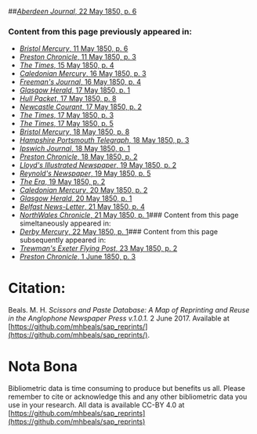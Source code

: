 ##[*Aberdeen Journal*, 22 May 1850, p. 6](https://mhbeals.github.io/sap_html/Aberdeen-Journal/Aberdeen-Journal-22-May-1850-p-6)

### Content from this page previously appeared in:
+ [*Bristol Mercury*, 11 May 1850, p. 6](https://mhbeals.github.io/sap_html/Bristol-Mercury/Bristol-Mercury-11-May-1850-p-6)
+ [*Preston Chronicle*, 11 May 1850, p. 3](https://mhbeals.github.io/sap_html/Preston-Chronicle/Preston-Chronicle-11-May-1850-p-3)
+ [*The Times*, 15 May 1850, p. 4](https://mhbeals.github.io/sap_html/The-Times/The-Times-15-May-1850-p-4)
+ [*Caledonian Mercury*, 16 May 1850, p. 3](https://mhbeals.github.io/sap_html/Caledonian-Mercury/Caledonian-Mercury-16-May-1850-p-3)
+ [*Freeman's Journal*, 16 May 1850, p. 4](https://mhbeals.github.io/sap_html/Freeman's-Journal/Freeman's-Journal-16-May-1850-p-4)
+ [*Glasgow Herald*, 17 May 1850, p. 1](https://mhbeals.github.io/sap_html/Glasgow-Herald/Glasgow-Herald-17-May-1850-p-1)
+ [*Hull Packet*, 17 May 1850, p. 8](https://mhbeals.github.io/sap_html/Hull-Packet/Hull-Packet-17-May-1850-p-8)
+ [*Newcastle Courant*, 17 May 1850, p. 2](https://mhbeals.github.io/sap_html/Newcastle-Courant/Newcastle-Courant-17-May-1850-p-2)
+ [*The Times*, 17 May 1850, p. 3](https://mhbeals.github.io/sap_html/The-Times/The-Times-17-May-1850-p-3)
+ [*The Times*, 17 May 1850, p. 5](https://mhbeals.github.io/sap_html/The-Times/The-Times-17-May-1850-p-5)
+ [*Bristol Mercury*, 18 May 1850, p. 8](https://mhbeals.github.io/sap_html/Bristol-Mercury/Bristol-Mercury-18-May-1850-p-8)
+ [*Hampshire Portsmouth Telegraph*, 18 May 1850, p. 3](https://mhbeals.github.io/sap_html/Hampshire-Portsmouth-Telegraph/Hampshire-Portsmouth-Telegraph-18-May-1850-p-3)
+ [*Ipswich Journal*, 18 May 1850, p. 1](https://mhbeals.github.io/sap_html/Ipswich-Journal/Ipswich-Journal-18-May-1850-p-1)
+ [*Preston Chronicle*, 18 May 1850, p. 2](https://mhbeals.github.io/sap_html/Preston-Chronicle/Preston-Chronicle-18-May-1850-p-2)
+ [*Lloyd's Illustrated Newspaper*, 19 May 1850, p. 2](https://mhbeals.github.io/sap_html/Lloyd's-Illustrated-Newspaper/Lloyd's-Illustrated-Newspaper-19-May-1850-p-2)
+ [*Reynold's Newspaper*, 19 May 1850, p. 5](https://mhbeals.github.io/sap_html/Reynold's-Newspaper/Reynold's-Newspaper-19-May-1850-p-5)
+ [*The Era*, 19 May 1850, p. 2](https://mhbeals.github.io/sap_html/The-Era/The-Era-19-May-1850-p-2)
+ [*Caledonian Mercury*, 20 May 1850, p. 2](https://mhbeals.github.io/sap_html/Caledonian-Mercury/Caledonian-Mercury-20-May-1850-p-2)
+ [*Glasgow Herald*, 20 May 1850, p. 1](https://mhbeals.github.io/sap_html/Glasgow-Herald/Glasgow-Herald-20-May-1850-p-1)
+ [*Belfast News-Letter*, 21 May 1850, p. 4](https://mhbeals.github.io/sap_html/Belfast-News-Letter/Belfast-News-Letter-21-May-1850-p-4)
+ [*NorthWales Chronicle*, 21 May 1850, p. 1](https://mhbeals.github.io/sap_html/NorthWales-Chronicle/NorthWales-Chronicle-21-May-1850-p-1)### Content from this page simeltaneously appeared in:
+ [*Derby Mercury*, 22 May 1850, p. 1](https://mhbeals.github.io/sap_html/Derby-Mercury/Derby-Mercury-22-May-1850-p-1)### Content from this page subsequently appeared in:
+ [*Trewman's Exeter Flying Post*, 23 May 1850, p. 2](https://mhbeals.github.io/sap_html/Trewman's-Exeter-Flying-Post/Trewman's-Exeter-Flying-Post-23-May-1850-p-2)
+ [*Preston Chronicle*, 1 June 1850, p. 3](https://mhbeals.github.io/sap_html/Preston-Chronicle/Preston-Chronicle-1-June-1850-p-3)
                    
# Citation: 

Beals. M. H. *Scissors and Paste Database: A Map of Reprinting and Reuse in the Anglophone Newspaper Press v.1.0.1.* 2 June 2017. Available at [https://github.com/mhbeals/sap_reprints/](https://github.com/mhbeals/sap_reprints/). 
                    
# Nota Bona

Bibliometric data is time consuming to produce but benefits us all. Please remember to cite or acknowledge this and any other bibliometric data you use in your research. All data is available CC-BY 4.0 at [https://github.com/mhbeals/sap_reprints](https://github.com/mhbeals/sap_reprints)